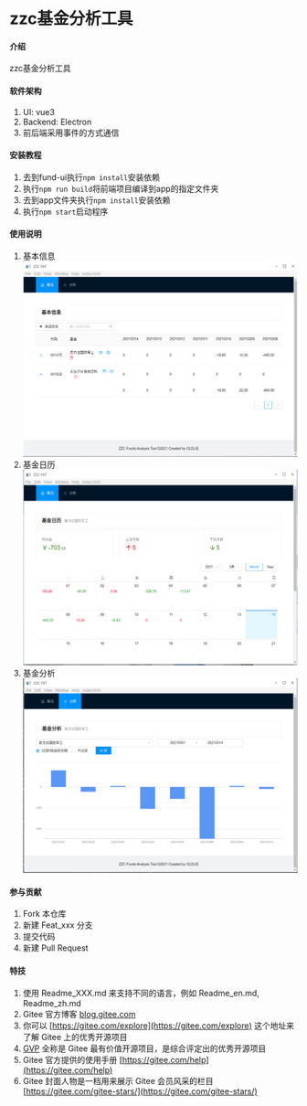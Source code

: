 # zzc基金分析工具

#### 介绍
zzc基金分析工具

#### 软件架构
1.  UI: vue3
2.  Backend: Electron
3.  前后端采用事件的方式通信


#### 安装教程

1.  去到fund-ui执行```npm install```安装依赖
2.  执行```npm run build```将前端项目编译到app的指定文件夹
3.  去到app文件夹执行```npm install```安装依赖
4.  执行```npm start```启动程序

#### 使用说明

1.  基本信息
    ![基本信息](./docs/images/2021-03-14_15-48.png)
2.  基金日历
    ![基金日历](./docs/images/2021-03-14_15-48_1.png)
3.  基金分析
    ![基金分析](./docs/images/2021-03-14_15-51.png)

#### 参与贡献

1.  Fork 本仓库
2.  新建 Feat_xxx 分支
3.  提交代码
4.  新建 Pull Request


#### 特技

1.  使用 Readme\_XXX.md 来支持不同的语言，例如 Readme\_en.md, Readme\_zh.md
2.  Gitee 官方博客 [blog.gitee.com](https://blog.gitee.com)
3.  你可以 [https://gitee.com/explore](https://gitee.com/explore) 这个地址来了解 Gitee 上的优秀开源项目
4.  [GVP](https://gitee.com/gvp) 全称是 Gitee 最有价值开源项目，是综合评定出的优秀开源项目
5.  Gitee 官方提供的使用手册 [https://gitee.com/help](https://gitee.com/help)
6.  Gitee 封面人物是一档用来展示 Gitee 会员风采的栏目 [https://gitee.com/gitee-stars/](https://gitee.com/gitee-stars/)
